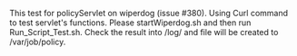 This test for policyServlet on wiperdog (issue #380).
Using Curl command to test servlet's functions.
Please startWiperdog.sh and then run Run_Script_Test.sh.
Check the result into /log/ and file will be created to /var/job/policy.
